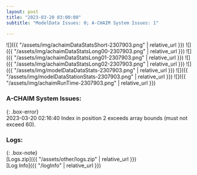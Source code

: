```yaml
---
layout: post
title: "2023-03-20 03:00:00"
subtitle: "ModelData Issues: 0; A-CHAIM System Issues: 1"

---
```


![]({{ "/assets/img/achaimDataStatsShort-2307903.png" | relative_url }})
![]({{ "/assets/img/achaimDataStatsLong00-2307903.png" | relative_url }})
![]({{ "/assets/img/achaimDataStatsLong01-2307903.png" | relative_url }})
![]({{ "/assets/img/achaimDataStatsLong02-2307903.png" | relative_url }})
![]({{ "/assets/img/modelDataDataStats-2307903.png" | relative_url }})
![]({{ "/assets/img/modelDataStationStats-2307903.png" | relative_url }})
![]({{ "/assets/img/achaimRunTime-2307903.png" | relative_url }})


### A-CHAIM System Issues:  
  
{: .box-error}  
2023-03-20 02:16:40 Index in position 2 exceeds array bounds (must not exceed 60).  

### Logs:  
  
{: .box-note}  
[Logs.zip]({{ "/assets/other/logs.zip" | relative_url }})  
[Log Info]({{ "/logInfo" | relative_url }})  
